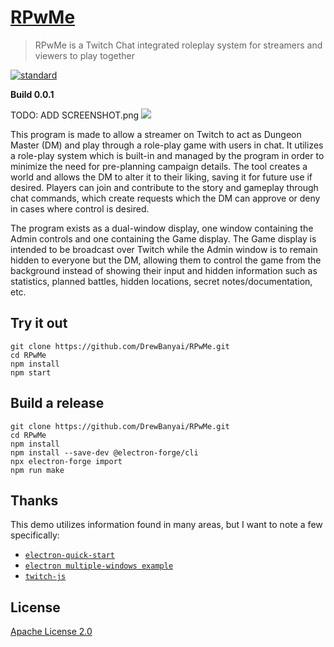# [RPwMe](https://github.com/DrewBanyai/RPwMe) 
> RPwMe is a Twitch Chat integrated roleplay system for streamers and viewers to play together

[standard-image]: https://img.shields.io/badge/code%20style-standard-brightgreen.svg?style=flat-square
[standard-url]: http://standardjs.com/
[![standard][standard-image]][standard-url]

**Build 0.0.1**

TODO: ADD SCREENSHOT.png
![](screenshot.png)

This program is made to allow a streamer on Twitch to act as Dungeon Master (DM) and play through a role-play game with users in chat. It utilizes a role-play system which is built-in and managed by the program in order to minimize the need for pre-planning campaign details. The tool creates a world and allows the DM to alter it to their liking, saving it for future use if desired. Players can join and contribute to the story and gameplay through chat commands, which create requests which the DM can approve or deny in cases where control is desired.

The program exists as a dual-window display, one window containing the Admin controls and one containing the Game display. The Game display is intended to be broadcast over Twitch while the Admin window is to remain hidden to everyone but the DM, allowing them to control the game from the background instead of showing their input and hidden information such as statistics, planned battles, hidden locations, secret notes/documentation, etc.

## Try it out

```
git clone https://github.com/DrewBanyai/RPwMe.git
cd RPwMe
npm install
npm start
```

## Build a release

```
git clone https://github.com/DrewBanyai/RPwMe.git
cd RPwMe
npm install
npm install --save-dev @electron-forge/cli
npx electron-forge import
npm run make
```

## Thanks

This demo utilizes information found in many areas, but I want to note a few specifically:
* [`electron-quick-start`](https://github.com/atom/electron-quick-start)
* [`electron multiple-windows example`](https://github.com/akabekobeko/examples-electron/tree/master/multiple-windows)
* [`twitch-js`](https://github.com/twitch-js/twitch-js)

## License

[Apache License 2.0](LICENSE.md)